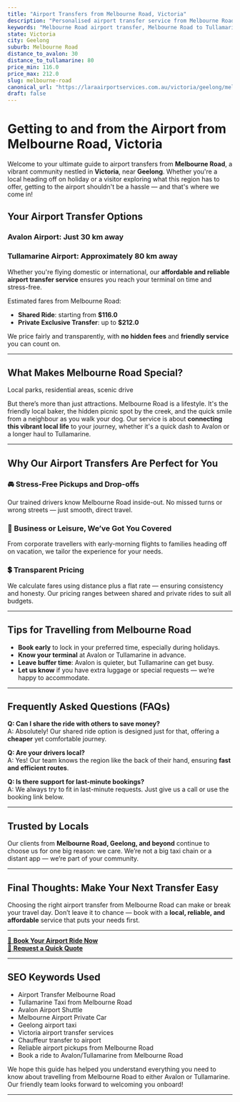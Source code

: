 ```yaml
---
title: "Airport Transfers from Melbourne Road, Victoria"
description: "Personalised airport transfer service from Melbourne Road to Avalon and Tullamarine airports. Enjoy a smooth, affordable ride with us!"
keywords: "Melbourne Road airport transfer, Melbourne Road to Tullamarine, Melbourne Road to Avalon, airport taxi Melbourne Road, private airport transfer Melbourne Road, shared ride Melbourne Road, Melbourne Road transfers, airport shuttle Melbourne Road, book Melbourne Road airport taxi, affordable Melbourne Road airport transfer, Melbourne Road airport transfer service, airport transfer Geelong, airport transfer Melbourne, Melbourne airport taxi, airport transfers Victoria, Tullamarine airport shuttle, Avalon airport transfers, Melbourne private transfer, airport transport services Melbourne"
state: Victoria
city: Geelong
suburb: Melbourne Road
distance_to_avalon: 30
distance_to_tullamarine: 80
price_min: 116.0
price_max: 212.0
slug: melbourne-road
canonical_url: "https://laraairportservices.com.au/victoria/geelong/melbourne-road/"
draft: false
---
```


# Getting to and from the Airport from Melbourne Road, Victoria

Welcome to your ultimate guide to airport transfers from **Melbourne Road**, a vibrant community nestled in **Victoria**, near **Geelong**. Whether you're a local heading off on holiday or a visitor exploring what this region has to offer, getting to the airport shouldn't be a hassle — and that's where we come in!

## Your Airport Transfer Options

### Avalon Airport: Just 30 km away  
### Tullamarine Airport: Approximately 80 km away

Whether you're flying domestic or international, our **affordable and reliable airport transfer service** ensures you reach your terminal on time and stress-free.

Estimated fares from Melbourne Road:
- **Shared Ride**: starting from **$116.0**
- **Private Exclusive Transfer**: up to **$212.0**

We price fairly and transparently, with **no hidden fees** and **friendly service** you can count on.

---

## What Makes Melbourne Road Special?

Local parks, residential areas, scenic drive

But there’s more than just attractions. Melbourne Road is a lifestyle. It's the friendly local baker, the hidden picnic spot by the creek, and the quick smile from a neighbour as you walk your dog. Our service is about **connecting this vibrant local life** to your journey, whether it's a quick dash to Avalon or a longer haul to Tullamarine.

---

## Why Our Airport Transfers Are Perfect for You

### 🚘 Stress-Free Pickups and Drop-offs
Our trained drivers know Melbourne Road inside-out. No missed turns or wrong streets — just smooth, direct travel.

### 💼 Business or Leisure, We’ve Got You Covered
From corporate travellers with early-morning flights to families heading off on vacation, we tailor the experience for your needs.

### 💲 Transparent Pricing
We calculate fares using distance plus a flat rate — ensuring consistency and honesty. Our pricing ranges between shared and private rides to suit all budgets.

---

## Tips for Travelling from Melbourne Road

- **Book early** to lock in your preferred time, especially during holidays.
- **Know your terminal** at Avalon or Tullamarine in advance.
- **Leave buffer time**: Avalon is quieter, but Tullamarine can get busy.
- **Let us know** if you have extra luggage or special requests — we’re happy to accommodate.

---

## Frequently Asked Questions (FAQs)

**Q: Can I share the ride with others to save money?**  
A: Absolutely! Our shared ride option is designed just for that, offering a **cheaper** yet comfortable journey.

**Q: Are your drivers local?**  
A: Yes! Our team knows the region like the back of their hand, ensuring **fast and efficient routes**.

**Q: Is there support for last-minute bookings?**  
A: We always try to fit in last-minute requests. Just give us a call or use the booking link below.

---

## Trusted by Locals

Our clients from **Melbourne Road, Geelong, and beyond** continue to choose us for one big reason: we care. We’re not a big taxi chain or a distant app — we’re part of your community.

---

## Final Thoughts: Make Your Next Transfer Easy

Choosing the right airport transfer from Melbourne Road can make or break your travel day. Don’t leave it to chance — book with a **local, reliable, and affordable** service that puts your needs first.

---

[📅 **Book Your Airport Ride Now**](https://laraairportservices.square.site/s/appointments)  
[📧 **Request a Quick Quote**](https://laraairportservices.square.site/contact-us)

---

## SEO Keywords Used
- Airport Transfer Melbourne Road
- Tullamarine Taxi from Melbourne Road
- Avalon Airport Shuttle
- Melbourne Airport Private Car
- Geelong airport taxi
- Victoria airport transfer services
- Chauffeur transfer to airport
- Reliable airport pickups from Melbourne Road
- Book a ride to Avalon/Tullamarine from Melbourne Road

We hope this guide has helped you understand everything you need to know about travelling from Melbourne Road to either Avalon or Tullamarine. Our friendly team looks forward to welcoming you onboard!

---
